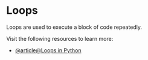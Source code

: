 # Loops

Loops are used to execute a block of code repeatedly. 

Visit the following resources to learn more:

- [@article@Loops in Python](https://www.geeksforgeeks.org/loops-in-python/)
